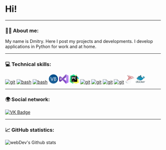 # Hi!

---

### 👨‍💻 About me:

My name is Dmitry. Here I post my projects and developments. I develop applications in Python for work and at home.

---

### 💻 Technical skills:

<div>
  <a href="https://www.git-scm.com/" target="_blank"> <img src="https://www.vectorlogo.zone/logos/git-scm/git-scm-icon.svg" alt="git" width="30" height="30" /></a>
  <a href="https://www.gnu.org/software/bash/" target="_blank"> <img src="https://www.vectorlogo.zone/logos/gnu_bash/gnu_bash-icon.svg" alt="bash" width="30" height="30" /></a>
  <a href="https://www.linux.org/" target="_blank"> <img src="https://www.vectorlogo.zone/logos/linux/linux-icon.svg" alt="bash" width="30" height="30" /></a>
  <a href="https://learn.microsoft.com/en-us/previous-versions/visualstudio/visual-basic-6/visual-basic-6.0-documentation" target="_blank"> <img src="https://github.com/devicons/devicon/blob/master/icons/visualbasic/visualbasic-original.svg" alt="bash" width="30" height="30" /></a>
  <a href="https://visualstudio.microsoft.com/" target="_blank"> <img src="https://github.com/devicons/devicon/blob/master/icons/visualstudio/visualstudio-original.svg" alt="bash" width="30" height="30" /></a>  
  <a href="https://www.jetbrains.com/pycharm/" target="_blank"> <img src="https://raw.githubusercontent.com/github/explore/d8574c7bce27faa27fb879bca56dfe351ee66efd/topics/pycharm/pycharm.png" alt="git" width="30" height="30" /></a>  
  <a href="https://www.python.org/" target="_blank"> <img src="https://raw.githubusercontent.com/daniilshat/daniilshat/2d7eafe5250314b3d422c86b35de062e0f1f5178/icons/python.svg" alt="git" width="30" height="30" /></a>
  <a href="https://flask.palletsprojects.com/" target="_blank"> <img src="https://www.vectorlogo.zone/logos/palletsprojects_flask/palletsprojects_flask-icon.svg" alt="git" width="30" height="30" /></a>
  <a href="https://www.whatwg.org/" target="_blank"> <img src="https://www.vectorlogo.zone/logos/w3_html5/w3_html5-icon.svg" alt="git" width="30" height="30" /></a>
  <a href="https://www.oracle.com/" target="_blank"> <img src="https://user-images.githubusercontent.com/25181517/117208736-bdedc080-adf5-11eb-912f-61c7d43705f6.png" alt="git" width="30" height="30" /></a>
  <a href="https://www.microsoft.com/en-us/sql-server/" target="_blank"> <img src="https://github.com/devicons/devicon/blob/master/icons/microsoftsqlserver/microsoftsqlserver-original.svg" alt="git" width="30" height="30" /></a>
  <a href="https://www.docker.com/" target="_blank"> <img src="https://raw.githubusercontent.com/devicons/devicon/master/icons/docker/docker-original-wordmark.svg" alt="docker" width="30" height="30" /></a>  

--- 

### 🌍 Social network:

  <div id="badges">
  	<a href="https://vk.com/id14007906" target="_blank">
      <img src="https://cdn-icons-png.flaticon.com/512/145/145813.png" width="40" height="40" alt="VK Badge"/>
    </a>
  </div>

 ---

### 📈️ GitHub statistics:
</div>
  <img align="left" src="http://github-readme-streak-stats.herokuapp.com?user=demston&theme=dark&background=000000" alt="webDev's Github stats" />
